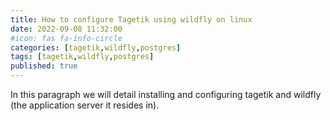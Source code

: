 ```yaml
---
title: How to configure Tagetik using wildfly on linux
date: 2022-09-08 11:32:00
#icon: fas fa-info-circle
categories: [tagetik,wildfly,postgres]
tags: [tagetik,wildfly,postgres]
published: true
---
```



In this paragraph we will detail installing and configuring tagetik and wildfly (the application server it resides in).

